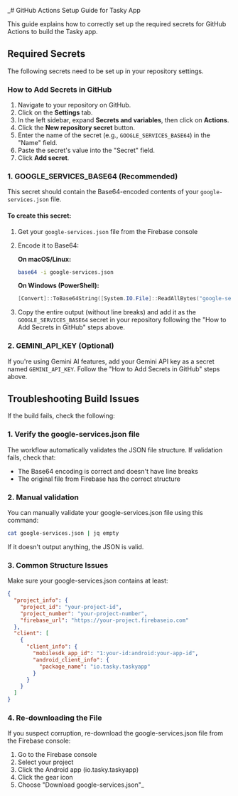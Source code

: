 _# GitHub Actions Setup Guide for Tasky App

This guide explains how to correctly set up the required secrets for GitHub Actions to build the
Tasky app.

## Required Secrets

The following secrets need to be set up in your repository settings.

### How to Add Secrets in GitHub

1.  Navigate to your repository on GitHub.
2.  Click on the **Settings** tab.
3.  In the left sidebar, expand **Secrets and variables**, then click on **Actions**.
4.  Click the **New repository secret** button.
5.  Enter the name of the secret (e.g., `GOOGLE_SERVICES_BASE64`) in the "Name" field.
6.  Paste the secret's value into the "Secret" field.
7.  Click **Add secret**.

### 1. GOOGLE_SERVICES_BASE64 (Recommended)

This secret should contain the Base64-encoded contents of your `google-services.json` file.

#### To create this secret:

1. Get your `google-services.json` file from the Firebase console
2. Encode it to Base64:

   **On macOS/Linux:**
   ```bash
   base64 -i google-services.json
   ```

   **On Windows (PowerShell):**
   ```powershell
   [Convert]::ToBase64String([System.IO.File]::ReadAllBytes("google-services.json"))
   ```

3. Copy the entire output (without line breaks) and add it as the `GOOGLE_SERVICES_BASE64` secret in
   your repository following the "How to Add Secrets in GitHub" steps above.

### 2. GEMINI_API_KEY (Optional)

If you're using Gemini AI features, add your Gemini API key as a secret named `GEMINI_API_KEY`. Follow the "How to Add Secrets in GitHub" steps above.

## Troubleshooting Build Issues

If the build fails, check the following:

### 1. Verify the google-services.json file

The workflow automatically validates the JSON file structure. If validation fails, check that:

- The Base64 encoding is correct and doesn't have line breaks
- The original file from Firebase has the correct structure

### 2. Manual validation

You can manually validate your google-services.json file using this command:

```bash
cat google-services.json | jq empty
```

If it doesn't output anything, the JSON is valid.

### 3. Common Structure Issues

Make sure your google-services.json contains at least:

```json
{
  "project_info": {
    "project_id": "your-project-id",
    "project_number": "your-project-number",
    "firebase_url": "https://your-project.firebaseio.com"
  },
  "client": [
    {
      "client_info": {
        "mobilesdk_app_id": "1:your-id:android:your-app-id",
        "android_client_info": {
          "package_name": "io.tasky.taskyapp"
        }
      }
    }
  ]
}
```

### 4. Re-downloading the File

If you suspect corruption, re-download the google-services.json file from the Firebase console:

1. Go to the Firebase console
2. Select your project
3. Click the Android app (io.tasky.taskyapp)
4. Click the gear icon
5. Choose "Download google-services.json"_